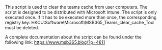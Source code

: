 This script is used to clear the teams cache from user computers.
The script is designed to be distributed with Microsoft Intune.
The script is only executed once. If it has to be executed more than once, the corresponding registry key: HKCU:Software\Microsoft\MSB365_Teams_clear_cache_Tool must be deleted.
       
A complete documentation about the script can be found under the following link:
https://www.msb365.blog/?p=4811
